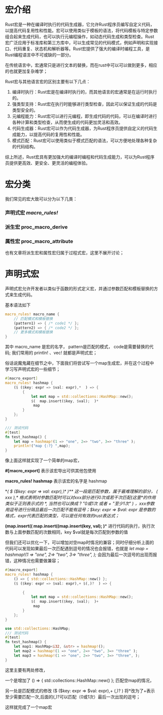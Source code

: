 # 宏介绍

Rust宏是一种在编译时执行的代码生成器，它允许Rust程序员编写自定义代码，以提高代码复用性和性能。宏可以使用类似于模板的语法，将代码模板与特定参数组合起来生成代码，也可以执行元编程操作，如动态代码生成和类型检查。Rust宏广泛应用于标准库和第三方库中，可以生成常见的代码模式，例如声明和实现接口、代码重复、状态机和解析器等。Rust宏提供了强大的编译时编程工具，是Rust编程语言中不可或缺的一部分。

在传统语言中，宏通常只是进行文本的替换，而在rust中可以可以做到更多，相应的也就更加复杂难学；

Rust宏与其他语言宏的区别主要有以下几点：

1. 编译时执行：Rust宏是在编译时执行的，而其他语言的宏通常是在运行时执行的。
2. 强类型支持：Rust宏在执行时能够进行类型检查，因此可以保证生成的代码是类型安全的。
3. 元编程能力：Rust宏可以进行元编程，即生成代码的代码，可以在编译时进行各种计算和类型检查，从而使生成的代码更加灵活和高效。
4. 代码生成器：Rust宏可以作为代码生成器，为Rust程序员提供自定义的代码生成能力，以提高代码的复用性和性能。
5. 模式匹配：Rust宏可以使用类似于模式匹配的语法，可以方便地处理各种复杂的代码结构。

综上所述，Rust宏具有更加强大的编译时编程和代码生成能力，可以为Rust程序员提供更高效、更安全、更灵活的编程体验。

# 宏分类

我们常见的宏大致可以分为以下几类：

### 声明式宏 *macro_rules!*

### 派生宏 proc_macro_derive

### 属性宏 proc_macro_attribute

也有文章将派生宏和属性宏归属于过程式宏，这里不展开讨论；

# 声明式宏

声明式宏允许开发者以类似于函数的形式定义宏，并通过参数匹配和模板替换的方式来生成代码。

基本语法如下

```rust
macro_rules! macro_name {
    // 匹配模式和模板替换
    (pattern1) => { /* code1 */ };
    (pattern2) => { /* code2 */ };
    // 更多模式和模板替换
}
```

其中 macro_name 是宏的名字， pattern是匹配的模式， code是需要替换的代码; 我们常用的 println! 、vec! 就都是声明式宏；

俗话说魔鬼藏在细节之中，下面我们将尝试写一个map生成宏，并在这个过程中学习写声明式宏的一些细节；

```rust
#[macro_export]
macro_rules! hashmap {
    ($ ($key: expr => $val: expr),*  ) => {                                             
        {             
            let mut map = std::collections::HashMap::new(); 
            $(  map.insert($key, $val);  )*                        
             map         
        }                            
    }; 
} 

/// 测试代码
#[test]
fn test_hashmap() {
    let map = hashmap!(1 => "one", 2=> "two", 3=> "three" );
    println!("map {:?} ",map);
}
```

像上面这样就实现了一个简单的map宏，

**#[macro_export]** 表示该宏导出可供其他包使用

**macro_rules! hashmap** 表示该宏的名字是 hashmap

**( $ ($key: expr => val: expr),\* )** 这一段是匹配参数，属于最难理解的部分， ( xxx ),* 格式表明对参数匹配时可以对xxx部分进行0次或若干次匹配(这里*的作用类似于正则表示式的 *, 当然也可以换成 ? "0或1次 或者 + "至少1次" ) ，xxx参数用逗号进行分隔且最后一次匹配不能有逗号；$key: expr => $val: expr 是参数的格式，expr代表匹配的类型，可以是任何有效的rust表达式；*

**(map.insert(( map.insert((map.insert(key, val); )*** 进行代码的执行，执行次数与上面参数匹配的次数相同，key $val就是每次匹配到参数的值

但我们还可以优化一下，可以增加对空map时情况的兼容；同时仔细分析上面的代码可以发现如果最后一次匹配遇到逗号的情况也会报错，也就是 *let map = hashmap!(1 => "one", 2=> "two", 3=> "three", );* 会因为最后一次逗号的出现而报错，这种情况也需要做兼容；

```rust
#[macro_export]
macro_rules! hashmap {
    () => { std::collections::HashMap::new() };
    ($ ($key: expr => $val: expr),+ $(,)?  ) => {          
                                                    
        {             
            let mut map = std::collections::HashMap::new();             
            $(  map.insert($key, $val);  )+                        
             map         
        }                            
    }; 
} 

use std::collections::HashMap;
/// 测试代码
#[test]
fn test_hashmap() {
    let map1: HashMap<i32, &str> = hashmap!();
    let map2 = hashmap!(1 => "one", 2=> "two", 3=> "three" );
    let map3 = hashmap!(1 => "one", 2=> "two", 3=> "three", );
}
```

这里主要有两处修改，

一个是增加了 () => { std::collections::HashMap::new() }; 匹配空map的情况，

另一处是匹配模式的修改 ($ ($key: expr => $val: expr),+ (,)? ) 将*改为了+表示至少需要匹配一次,后面的(,)?可以匹配（0或1次）最后一次出现的逗号；

这样就完成了一个map宏
